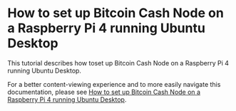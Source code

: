 # How to set up Bitcoin Cash Node on a Raspberry Pi 4 running Ubuntu Desktop
This tutorial describes how toset up Bitcoin Cash Node on a Raspberry Pi 4 running Ubuntu Desktop.

For a better content-viewing experience and to more easily navigate this documentation, please see [How to set up Bitcoin Cash Node on a Raspberry Pi 4 running Ubuntu Desktop](https://github.io/josh-wong/bitcoin-cash-node-on-raspberry-pi).